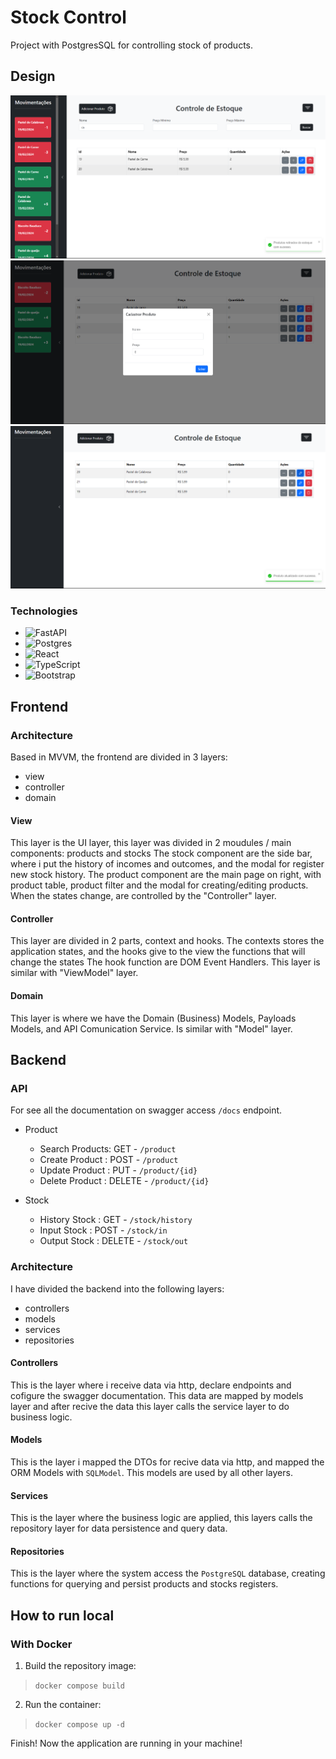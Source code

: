 # Stock Control

Project with PostgresSQL for controlling stock of products.

## Design

<img src="./assets/layout-3.png">
<img src="./assets/layout-2.png">
<img src="./assets/layout-1.png">

### Technologies

- ![FastAPI](https://img.shields.io/badge/FastAPI-005571?style=for-the-badge&logo=fastapi)
- ![Postgres](https://img.shields.io/badge/postgres-%23316192.svg?style=for-the-badge&logo=postgresql&logoColor=white)
- ![React](https://img.shields.io/badge/react-%2320232a.svg?style=for-the-badge&logo=react&logoColor=%2361DAFB)
- ![TypeScript](https://img.shields.io/badge/typescript-%23007ACC.svg?style=for-the-badge&logo=typescript&logoColor=white)
- ![Bootstrap](https://img.shields.io/badge/bootstrap-%238511FA.svg?style=for-the-badge&logo=bootstrap&logoColor=white)

## Frontend

### Architecture

Based in MVVM, the frontend are divided in 3 layers:

- view
- controller
- domain

#### View

This layer is the UI layer, this layer was divided in 2 moudules / main components: products and stocks
The stock component are the side bar, where i put the history of incomes and outcomes, and the modal for register new stock history.
The product component are the main page on right, with product table, product filter and the modal for creating/editing products.
When the states change, are controlled by the "Controller" layer.

#### Controller

This layer are divided in 2 parts, context and hooks. The contexts stores the application states, and the hooks give to the view the functions that will change the states
The hook function are DOM Event Handlers. This layer is similar with "ViewModel" layer.

#### Domain

This layer is where we have the Domain (Business) Models, Payloads Models, and API Comunication Service. Is similar with "Model" layer.

## Backend

### API

For see all the documentation on swagger access `/docs` endpoint.

- Product
  - Search Products: GET    - `/product`
  - Create Product : POST   - `/product`
  - Update Product : PUT    - `/product/{id}`
  - Delete Product : DELETE - `/product/{id}`
  
- Stock
  - History Stock  : GET    - `/stock/history`
  - Input Stock    : POST   - `/stock/in`
  - Output Stock   : DELETE - `/stock/out`

### Architecture

I have divided the backend into the following layers:

- controllers
- models
- services
- repositories

#### Controllers

This is the layer where i receive data via http, declare endpoints and cofigure the swagger documentation. This data are mapped by models layer and after recive the data this layer calls the service layer to do business logic.

#### Models

This is the layer i mapped the DTOs for recive data via http, and mapped the ORM Models with `SQLModel`. 
This models are used by all other layers.

#### Services

This is the layer where the business logic are applied, this layers calls the repository layer for data persistence and query data.

#### Repositories

This is the layer where the system access the `PostgreSQL` database, creating functions for querying and persist products and stocks registers.

## How to run local

### With Docker

1. Build the repository image:
> `docker compose build`
2. Run the container:
> `docker compose up -d`

Finish! Now the application are running in your machine!
